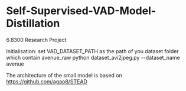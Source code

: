 # Self-Supervised-VAD-Model-Distillation
6.8300 Research Project

Initialisation:
set VAD_DATASET_PATH as the path of you dataset folder which contain avenue_raw 
python dataset_avi2jpeg.py --dataset_name avenue



The architecture of the small model is based on https://github.com/agao8/STEAD
